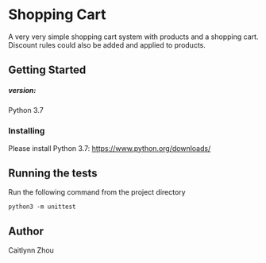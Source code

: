 # Shopping Cart

A very very simple shopping cart system with products and a shopping cart. Discount rules could also be added and applied to products.

## Getting Started

##### version:

Python 3.7

### Installing 

Please install Python 3.7: https://www.python.org/downloads/

## Running the tests
Run the following command from the project directory

```
python3 -m unittest  
```

## Author
Caitlynn Zhou

